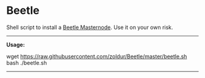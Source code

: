 # Beetle
Shell script to install a [Beetle Masternode](http://www.beetlecoin.io/). Use it on your own risk.  

***
<strong>Usage:</strong>  

wget https://raw.githubusercontent.com/zoldur/Beetle/master/beetle.sh  
bash ./beetle.sh    
***
